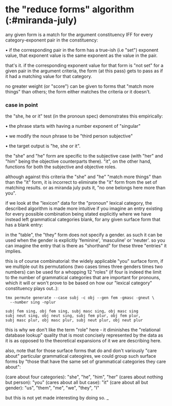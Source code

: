 # the "reduce forms" algorithm (:#miranda-july)

any given form is a match for the argument constituency IFF for
every category-exponent pair in the constituency:

  • if the corresponding pair in the form has a true-ish
    (i.e "set") exponent value, that exponent value is the
    same exponent as the value in the pair.

that's it. if the corresponding exponent value for that form is
"not set" for a given pair in the argument criteria, the form
(at this pass) gets to pass as if it had a matching value for
that category.

no greater weight (or "score") can be given to forms that
"match more things" than others; the form either matches the
criteria or it doesn't.

### case in point

the "she, he or it" test (in the pronoun spec) demonstrates this
empirically:

  • the phrase starts with having a number exponent of "singular"

  • we modify the noun phrase to be "third person subjective"

  • the target output is "he, she or it".

the "she" and "he" form are specific to the subjective case (with
"her" and "him" being the objective counterparts there). "it", on
the other hand, functions for both the subjective and objective roles.

although against this criteria the "she" and "he" "match more things"
than than the "it" form, it is incorrect to eliminate the "it" form
from the set of matching results. or as miranda july puts it,
"no one belongs here more than you".

if we look at the "lexicon" data for the "pronoun" lexical category,
the described algorithm is made more intuitive if you imagine an entry
existing for every possible combination being stated explicitly
where we have instead left grammatical categories blank, for any
given surface form that has a blank entry:

in the "table", the "they" form does not specify a gender. as such
it can be used when the gender is explicitly 'feminine', 'masculine'
or 'neuter'. so you can imagine the entry that is there as "shorthand"
for these three "entries" it implies.

this is of course combinatorial: the widely applicable "you" surface
form, if we multiple out its permutations (two cases times
three genders times two numbers) can be used for a whopping 12
"roles" (if four is indeed the limit to the number of grammatical
categories that are important for pronouns, which it will or won't
prove to be based on how our "lexical category" constituency plays
out..):

    tmx permute generate --case subj -c obj --gen fem -gmasc -gneut \
      --number sing -nplur

    subj fem sing, obj fem sing, subj masc sing, obj masc sing
    subj neut sing, obj neut sing, subj fem plur, obj fem plur,
    subj masc plur, obj masc plur, subj neut plur, obj neut plur

this is why we don't like the term "role" here - it diminishes
the "relational database lookup" quality that is most concisely
represented by the data as it is as opposed to the theoretical
expansions of it we are describing here.

also, note that for those surface forms that do and don't variously
"care about" particular grammatical cateogires, we could group such
surface forms by "those that have the same set of grammatical
categories they care about":

  (care about four categories): "she", "he", "him", "her"
  (cares about nothing but person): "you"
  (cares about all but case): "it"
  (care about all but gender): "us", "them", "me", "we", "they", "I"

but this is not yet made interesting by doing so.
_

